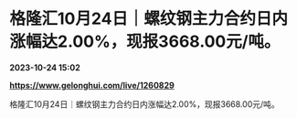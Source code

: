 # 格隆汇10月24日｜螺纹钢主力合约日内涨幅达2.00%，现报3668.00元/吨。

**2023-10-24 15:02**

**https://www.gelonghui.com/live/1260829**

格隆汇10月24日｜螺纹钢主力合约日内涨幅达2.00%，现报3668.00元/吨。